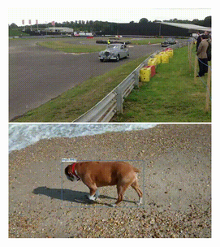 ![](https://github.com/gitzero728/Multi-Object-Tracker/blob/main/Output/cars.gif)
![](https://github.com/gitzero728/Multi-Object-Tracker/blob/main/Output/dog.gif)
